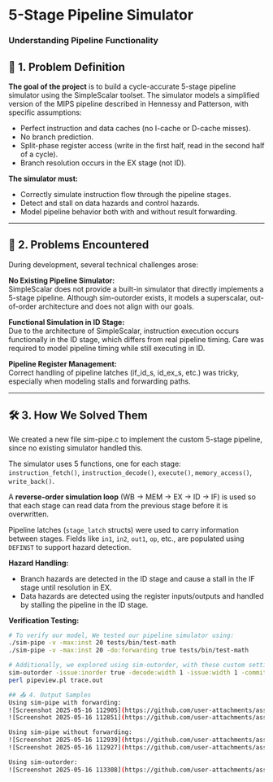 # 5-Stage Pipeline Simulator
### Understanding Pipeline Functionality

## 🧠 1. Problem Definition  
**The goal of the project** is to build a cycle-accurate 5-stage pipeline simulator using the SimpleScalar toolset. The simulator models a simplified version of the MIPS pipeline described in Hennessy and Patterson, with specific assumptions:

- Perfect instruction and data caches (no I-cache or D-cache misses).
- No branch prediction.
- Split-phase register access (write in the first half, read in the second half of a cycle).
- Branch resolution occurs in the EX stage (not ID).

**The simulator must:**
- Correctly simulate instruction flow through the pipeline stages.
- Detect and stall on data hazards and control hazards.
- Model pipeline behavior both with and without result forwarding.

---

## 🚀 2. Problems Encountered  
During development, several technical challenges arose:

**No Existing Pipeline Simulator:**  
SimpleScalar does not provide a built-in simulator that directly implements a 5-stage pipeline. Although sim-outorder exists, it models a superscalar, out-of-order architecture and does not align with our goals.

**Functional Simulation in ID Stage:**  
Due to the architecture of SimpleScalar, instruction execution occurs functionally in the ID stage, which differs from real pipeline timing. Care was required to model pipeline timing while still executing in ID.

**Pipeline Register Management:**  
Correct handling of pipeline latches (if_id_s, id_ex_s, etc.) was tricky, especially when modeling stalls and forwarding paths.

---

## 🛠️ 3. How We Solved Them  
We created a new file sim-pipe.c to implement the custom 5-stage pipeline, since no existing simulator handled this.

The simulator uses 5 functions, one for each stage:  
`instruction_fetch()`, `instruction_decode()`, `execute()`, `memory_access()`, `write_back()`.

A **reverse-order simulation loop** (WB → MEM → EX → ID → IF) is used so that each stage can read data from the previous stage before it is overwritten.

Pipeline latches (`stage_latch` structs) were used to carry information between stages. Fields like `in1`, `in2`, `out1`, `op`, etc., are populated using `DEFINST` to support hazard detection.

**Hazard Handling:**
- Branch hazards are detected in the ID stage and cause a stall in the IF stage until resolution in EX.
- Data hazards are detected using the register inputs/outputs and handled by stalling the pipeline in the ID stage.

**Verification Testing:**
```bash
# To verify our model, We tested our pipeline simulator using:
./sim-pipe -v -max:inst 20 tests/bin/test-math 
./sim-pipe -v -max:inst 20 -do:forwarding true tests/bin/test-math

# Additionally, we explored using sim-outorder, with these custom settings:
sim-outorder -issue:inorder true -decode:width 1 -issue:width 1 -commit:width 1 -ptrace trace.out 0:4 tests/bin/test-math
perl pipeview.pl trace.out

## 📤 4. Output Samples
Using sim-pipe with forwarding:
![Screenshot 2025-05-16 112905](https://github.com/user-attachments/assets/220cbb76-9ad1-445f-a1cb-c75b2609cb3a)
![Screenshot 2025-05-16 112851](https://github.com/user-attachments/assets/b3930718-f0a2-460b-a1bc-60ad4b1ab2b0)

Using sim-pipe without forwarding:
![Screenshot 2025-05-16 112939](https://github.com/user-attachments/assets/d5cf0698-51cc-43e3-952f-0abb0426b921)
![Screenshot 2025-05-16 112927](https://github.com/user-attachments/assets/274579fb-c5cd-4394-ba4d-6965af8213c5)

Using sim-outorder:
![Screenshot 2025-05-16 113308](https://github.com/user-attachments/assets/9a87a1a9-797f-4bfa-99e7-91250c7b9a47)

